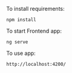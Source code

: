 To install requirements:

    npm install
    
To start Frontend app:

    ng serve

To use app:

    http://localhost:4200/ 
